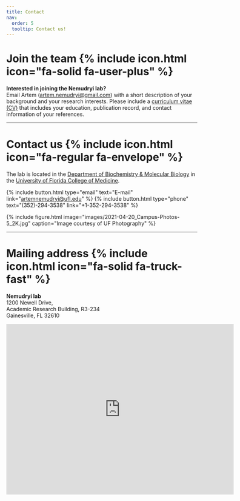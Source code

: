 ```yaml
---
title: Contact
nav:
  order: 5
  tooltip: Contact us!
---
```



# Join the team {% include icon.html icon="fa-solid fa-user-plus" %}

**Interested in joining the Nemudryi lab?** <br> Email Artem ([artem.nemudryi@gmail.com](mailto:artem.nemudryi@gmail.com)) with a short description of your background and your research interests. Please include a [curriculum vitae (CV)](https://hwpi.harvard.edu/files/ocs/files/gsas-cvs-and-cover-letters.pdf) that includes your education, publication record, and contact information of your references.

<hr>

# Contact us {% include icon.html icon="fa-regular fa-envelope" %}


The lab is located in the [Department of Biochemistry & Molecular Biology](https://biochem.med.ufl.edu) in the [University of Florida College of Medicine](https://med.ufl.edu).


{%
  include button.html
  type="email"
  text="E-mail"
  link="artemnemudryi@ufl.edu"
%}
{%
  include button.html
  type="phone"
  text="(352)-294-3538"
  link="+1-352-294-3538"
%}


{%
  include figure.html
  image="images/2021-04-20_Campus-Photos-5_2K.jpg"
  caption="Image courtesy of UF Photography"
%}




<hr>


# Mailing address  {% include icon.html icon="fa-solid fa-truck-fast" %}

**Nemudryi lab**<br>
1200 Newell Drive,<br>
Academic Research Building, R3-234<br>
Gainesville, FL 32610


<iframe src="https://www.google.com/maps/embed?pb=!1m18!1m12!1m3!1d1243.1342881912303!2d-82.34467304913134!3d29.641242640555358!2m3!1f0!2f0!3f0!3m2!1i1024!2i768!4f13.1!3m3!1m2!1s0x88e8a39e46823e1d%3A0xa41e264426f835ce!2sUF%20Academic%20Research%20Building%20College%20Of%20Medicine!5e0!3m2!1sen!2sus!4v1713287564714!5m2!1sen!2sus" width="600" height="450" style="border:0;" allowfullscreen="" loading="lazy" referrerpolicy="no-referrer-when-downgrade"></iframe>




